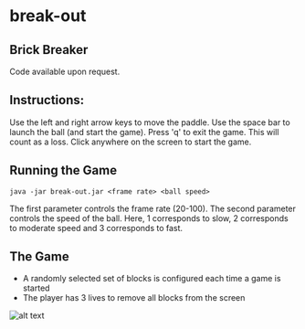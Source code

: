 # break-out

Brick Breaker
-------------

Code available upon request.

Instructions:
-------------
Use the left and right arrow keys to move the paddle.
Use the space bar to launch the ball (and start the game).
Press 'q' to exit the game. This will count as a loss.
Click anywhere on the screen to start the game.

Running the Game
-------------
`java -jar break-out.jar <frame rate> <ball speed>`

The first parameter controls the frame rate (20-100).
The second parameter controls the speed of the ball. Here, 1 corresponds to slow, 2 corresponds to moderate speed and 3 corresponds to fast.

The Game
-------------
- A randomly selected set of blocks is configured each time a game is started
- The player has 3 lives to remove all blocks from the screen

![alt text](https://user-images.githubusercontent.com/54858210/67630405-49bb7f80-f844-11e9-85b5-0b62aca50a5e.png)
